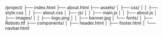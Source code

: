 /project/
├── index.html
├── about.html
├── assets/
│   ├── css/
│   │   ├── style.css
│   │   ├── about.css
│   ├── js/
│   │   ├── main.js
│   │   ├── about.js
│   ├── images/
│   │   ├── logo.png
│   │   ├── banner.jpg
│   └── fonts/
│       ├── Roboto.ttf
├── components/
│   ├── header.html
│   ├── footer.html
│   └── navbar.html
